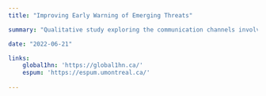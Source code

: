 ```yaml
---
title: "Improving Early Warning of Emerging Threats"

summary: "Qualitative study exploring the communication channels involved in case of emerging diseases."

date: "2022-06-21"

links:
    global1hn: 'https://global1hn.ca/'
    espum: 'https://espum.umontreal.ca/'
    
---
```


